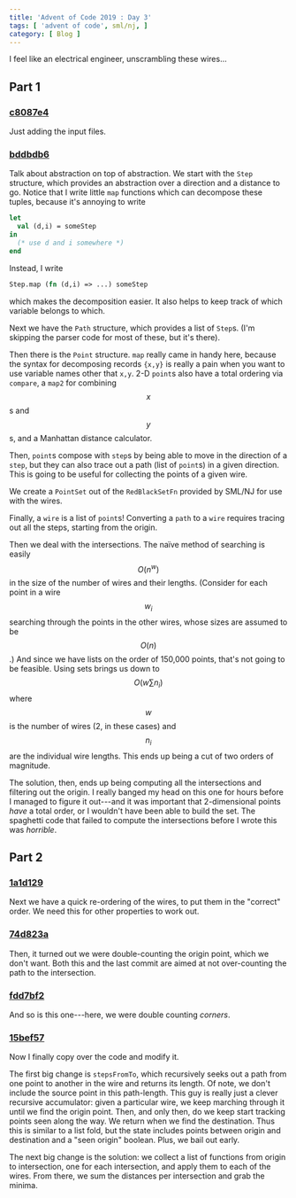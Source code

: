 ```yaml
---
title: 'Advent of Code 2019 : Day 3'
tags: [ 'advent of code', sml/nj, ]
category: [ Blog ]
---
```


I feel like an electrical engineer, unscrambling these wires…

## Part 1

### [c8087e4](https://github.com/benknoble/advent2019/commit/c8087e4ebc3fd50ecc07cc37f281db1e1fc6ec14)

Just adding the input files.

### [bddbdb6](https://github.com/benknoble/advent2019/commit/bddbdb6839f92a683926ccd5b298181b813de18e)

Talk about abstraction on top of abstraction. We start with the `Step`
structure, which provides an abstraction over a direction and a distance to go.
Notice that I write little `map` functions which can decompose these tuples,
because it's annoying to write

```sml
let
  val (d,i) = someStep
in
  (* use d and i somewhere *)
end
```

Instead, I write

```sml
Step.map (fn (d,i) => ...) someStep
```

which makes the decomposition easier. It also helps to keep track of which
variable belongs to which.

Next we have the `Path` structure, which provides a list of `Step`s. (I'm
skipping the parser code for most of these, but it's there).

Then there is the `Point` structure. `map` really came in handy here, because
the syntax for decomposing records `{x,y}` is really a pain when you want to use
variable names other that `x,y`. 2-D `point`s also have a total ordering via
`compare`, a `map2` for combining $$x$$s and $$y$$s, and a Manhattan distance
calculator.

Then, `point`s compose with `step`s by being able to move in the direction of a
`step`, but they can also trace out a path (list of `point`s) in a given
direction. This is going to be useful for collecting the points of a given wire.

We create a `PointSet` out of the `RedBlackSetFn` provided by SML/NJ for use
with the wires.

Finally, a `wire` is a list of `point`s! Converting a `path` to a `wire`
requires tracing out all the steps, starting from the origin.

Then we deal with the intersections. The naïve method of searching is easily
$$O(n^w)$$ in the size of the number of wires and their lengths. (Consider for
each point in a wire $$w_i$$ searching through the points in the other wires,
whose sizes are assumed to be $$O(n)$$.) And since we have lists on the order of
150,000 points, that's not going to be feasible. Using sets brings us down to
$$O(w \sum{n_i})$$ where $$w$$ is the number of wires (2, in these cases) and
$$n_i$$ are the individual wire lengths. This ends up being a cut of two orders
of magnitude.

The solution, then, ends up being computing all the intersections and filtering
out the origin. I really banged my head on this one for hours before I managed
to figure it out---and it was important that 2-dimensional points *have* a total
order, or I wouldn't have been able to build the set. The spaghetti code that
failed to compute the intersections before I wrote this was *horrible*.

## Part 2

### [1a1d129](https://github.com/benknoble/advent2019/commit/1a1d129aefb48710cb6ba0cfee5a5fb85b671bb6)

Next we have a quick re-ordering of the wires, to put them in the "correct"
order. We need this for other properties to work out.

### [74d823a](https://github.com/benknoble/advent2019/commit/74d823a6734b52bef02be4112f690d676942f876)

Then, it turned out we were double-counting the origin point, which we don't
want. Both this and the last commit are aimed at not over-counting the path to
the intersection.

### [fdd7bf2](https://github.com/benknoble/advent2019/commit/fdd7bf22cea28357493c697ccb1a052d8cce5ab9)

And so is this one---here, we were double counting *corners*.

### [15bef57](https://github.com/benknoble/advent2019/commit/15bef57ebce4445d018ac6e9b16ae787561358e5)

Now I finally copy over the code and modify it.

The first big change is `stepsFromTo`, which recursively seeks out a path from
one point to another in the wire and returns its length. Of note, we don't
include the source point in this path-length. This guy is really just a clever
recursive accumulator: given a particular wire, we keep marching through it
until we find the origin point. Then, and only then, do we keep start tracking
points seen along the way. We return when we find the destination. Thus this
is similar to a list fold, but the state includes points between origin and
destination and a "seen origin" boolean. Plus, we bail out early.

The next big change is the solution: we collect a list of functions from origin
to intersection, one for each intersection, and apply them to each of the wires.
From there, we sum the distances per intersection and grab the minima.
